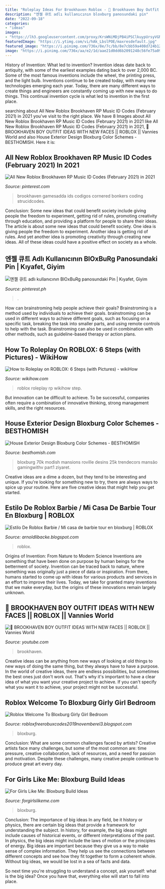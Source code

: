 ```yaml
---
title: "Roleplay Ideas For Brookhaven Roblox - 🏡 Brookhaven Boy Outfit Ideas With New Faces || Roblox || Vannies World"
description: "엔젤 큐트 adlı kullanıcının bloxburg panosundaki pin"
date: "2022-09-18"
categories:
- "ideas"
images:
- "https://lh3.googleusercontent.com/proxy/KrsWNiMDjPB4iPSClkuypUrsyVGNrN1tuPeNUA3rxrBUWwv5UpDYmB5edHKjb2v_DapokZ6FivK-Seh3X32Ii-cDrDeSXYM-=w1200-h630-pd"
featuredImage: "https://i.ytimg.com/vi/hAk_LbslPOE/maxresdefault.jpg"
featured_image: "https://i.pinimg.com/736x/8e/7c/bb/8e7cbb59a408d724b12d47297994f93c.jpg"
image: "https://i.pinimg.com/736x/aa/e2/1d/aae21d0dd6b2091248c56fe75a097631.jpg"
---
```



History of Invention: What led to invention?
Invention ideas date back to antiquity, with some of the earliest examples dating back to over 2,000 BC. Some of the most famous inventions include the wheel, the printing press, and the light bulb. Inventions continue to be created today, with many new technologies emerging each year. Today, there are many different ways to create things and engineers are constantly coming up with new ways to do things. This continual invention cycle is what led to invention in the first place.

	

		
searching about All New Roblox Brookhaven RP Music ID Codes (February 2021) in 2021 you've visit to the right place. We have 8 Images about All New Roblox Brookhaven RP Music ID Codes (February 2021) in 2021 like All New Roblox Brookhaven RP Music ID Codes (February 2021) in 2021, 🏡 BROOKHAVEN BOY OUTFIT IDEAS WITH NEW FACES || ROBLOX || Vannies World and also House Exterior Design Bloxburg Color Schemes - BESTHOMISH. Here it is:
		
    
## All New Roblox Brookhaven RP Music ID Codes (February 2021) In 2021

<img loading=lazy src="https://i.pinimg.com/736x/8e/7c/bb/8e7cbb59a408d724b12d47297994f93c.jpg" onerror="this.onerror=null;this.src='https://tse2.mm.bing.net/th?id=OIP.hXovz6MlUqdKIkkNZsWyyQHaEK&amp;pid=15.1';" alt="All New Roblox Brookhaven RP Music ID Codes (February 2021) in 2021">

_Source: pinterest.com_

>brookhaven gamesadda ids codigos cornered bonkers coding strucidcodes. 

	

Conclusion: Some new ideas that could benefit society include giving people the freedom to experiment, getting rid of rules, promoting creativity through education, and providing a platform for people to share their ideas.
The article is about some new ideas that could benefit society. One idea is giving people the freedom to experiment. Another idea is getting rid of rules. And yet another idea is promoting creativity through creating new ideas. All of these ideas could have a positive effect on society as a whole.

    
## 엔젤 큐트 Adlı Kullanıcının BlOxBuRg Panosundaki Pin | Kıyafet, Giyim

<img loading=lazy src="https://i.pinimg.com/736x/aa/e2/1d/aae21d0dd6b2091248c56fe75a097631.jpg" onerror="this.onerror=null;this.src='https://tse2.mm.bing.net/th?id=OIP.T4-ZvU6JtJmvJuxl9Vb3YQHaHV&amp;pid=15.1';" alt="엔젤 큐트 adlı kullanıcının BlOxBuRg panosundaki Pin | Kıyafet, Giyim">

_Source: pinterest.ph_

>. 

	

How can brainstroming help people achieve their goals?
Brainstroming is a method used by individuals to achieve their goals. brainstroming can be used in different ways to achieve different goals, such as focusing on a specific task, breaking the task into smaller parts, and using remote controls to help with the task. Brainstroming can also be used in combination with other methods, such as guideline-based therapy or action plans.

    
## How To Roleplay On ROBLOX: 6 Steps (with Pictures) - WikiHow

<img loading=lazy src="http://www.wikihow.com/images/5/56/Roleplay-(RP)-on-ROBLOX-Step-6.jpg" onerror="this.onerror=null;this.src='https://tse3.mm.bing.net/th?id=OIP.h8B8vMWdttkIWTB3W3MMpQHaFm&amp;pid=15.1';" alt="How to Roleplay on ROBLOX: 6 Steps (with Pictures) - wikiHow">

_Source: wikihow.com_

>roblox roleplay rp wikihow step. 

	

But innovation can be difficult to achieve. To be successful, companies often require a combination of innovative thinking, strong management skills, and the right resources.

    
## House Exterior Design Bloxburg Color Schemes - BESTHOMISH

<img loading=lazy src="https://i.pinimg.com/originals/48/49/5b/48495bb987864c7f81d9b007a7073314.jpg?is-pending-load=1" onerror="this.onerror=null;this.src='https://tse1.mm.bing.net/th?id=OIP.0rs0Pgv8jdiJHaNwUDEMngHaEK&amp;pid=15.1';" alt="House Exterior Design Bloxburg Color Schemes - BESTHOMISH">

_Source: besthomish.com_

>bloxburg 70k modish mansions roville desins 25k trendecors mansão gamingwithv part1 ziyaret. 

	

Creative ideas are a dime a dozen, but they tend to be interesting and unique. If you're looking for something new to try, there are always ways to spice up your routine. Here are five creative ideas that might help you get started.

    
## Estilo De Roblox Barbie / Mi Casa De Barbie Tour En Bloxburg | ROBLOX

<img loading=lazy src="https://lh5.googleusercontent.com/proxy/11Fqfv_Nz1XjPGVqjZcOwvz_j6feLJOU8UGMJNiZG1MoQViw9Fm90RnRrN65Ptbev-Ls334KKlYqP1qtPbZ2ChqFi55pIkAO=w1200-h630-p-k-no-nu" onerror="this.onerror=null;this.src='https://tse3.mm.bing.net/th?id=OIP.2SHMS2envGIu8BV4KEivhwHaD4&amp;pid=15.1';" alt="Estilo De Roblox Barbie / Mi casa de barbie tour en bloxburg | ROBLOX">

_Source: arnoldlibacke.blogspot.com_

>roblox. 

	

Origins of Invention: From Nature to Modern Science
Inventions are something that have been done on purpose by human beings for the betterment of society. Invention can be traced back to nature, where something was originally just a piece of data or inspiration. From there, humans started to come up with ideas for various products and services in an effort to improve their lives. Today, we take for granted many inventions that we make everyday, but the origins of these innovations remain largely unknown.

    
## 🏡 BROOKHAVEN BOY OUTFIT IDEAS WITH NEW FACES || ROBLOX || Vannies World

<img loading=lazy src="https://i.ytimg.com/vi/hAk_LbslPOE/maxresdefault.jpg" onerror="this.onerror=null;this.src='https://tse3.mm.bing.net/th?id=OIP.kp_pYTUlgV5CvHN47WAd0gHaEK&amp;pid=15.1';" alt="🏡 BROOKHAVEN BOY OUTFIT IDEAS WITH NEW FACES || ROBLOX || Vannies World">

_Source: youtube.com_

>brookhaven. 

	

Creative ideas can be anything from new ways of looking at old things to new ways of doing the same thing, but they always have to have a purpose. In the world of creative ideas, there are endless possibilities, but sometimes the best ones just don't work out. That's why it's important to have a clear idea of what you want your creative project to achieve. If you can't specify what you want it to achieve, your project might not be successful.

    
## Roblox Welcome To Bloxburg Girly Girl Bedroom

<img loading=lazy src="https://lh3.googleusercontent.com/proxy/KrsWNiMDjPB4iPSClkuypUrsyVGNrN1tuPeNUA3rxrBUWwv5UpDYmB5edHKjb2v_DapokZ6FivK-Seh3X32Ii-cDrDeSXYM-=w1200-h630-pd" onerror="this.onerror=null;this.src='https://tse2.mm.bing.net/th?id=OIP.JjvhytABNGi3ezAlRMAIUwHaD4&amp;pid=15.1';" alt="Roblox Welcome To Bloxburg Girly Girl Bedroom">

_Source: robloxfreerobuxcodes2019novemberel3.blogspot.com_

>bloxburg. 

	

Conclusion: What are some common challenges faced by artists?
Creative artists face many challenges, but some of the most common are: time pressure, creative collaboration, lack of resources, and a need for passion and motivation. Despite these challenges, many creative people continue to produce great art every day.

    
## For Girls Like Me: Bloxburg Build Ideas

<img loading=lazy src="https://1.bp.blogspot.com/-8exfrtTlG2Y/XUr79NjvAfI/AAAAAAAAFQo/P_JJflsRFlgR21qtpbWIqiOmTRwBzZOgACLcBGAs/w1200-h630-p-k-no-nu/RobloxScreenShot20190807_122324797.png" onerror="this.onerror=null;this.src='https://tse2.mm.bing.net/th?id=OIP.JIIwoN6Ibalk1OfIKjFszgHaD4&amp;pid=15.1';" alt="For Girls Like Me: Bloxburg Build Ideas">

_Source: forgirlslikeme.com_

>bloxburg. 

	

Conclusion: The importance of big ideas
In any field, be it history or physics, there are certain big ideas that provide a framework for understanding the subject. In history, for example, the big ideas might include causes of historical events, or different interpretations of the past. In physics, the big ideas might include the laws of motion or the principles of energy.
Big ideas are important because they give us a way to make sense of complex information. They help us see the connections between different concepts and see how they fit together to form a coherent whole. Without big ideas, we would be lost in a sea of facts and data.

So next time you're struggling to understand a concept, ask yourself: what is the big idea? Once you have that, everything else will start to fall into place.


